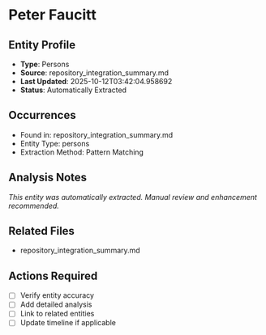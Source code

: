 # Peter Faucitt

## Entity Profile
- **Type**: Persons
- **Source**: repository_integration_summary.md
- **Last Updated**: 2025-10-12T03:42:04.958692
- **Status**: Automatically Extracted

## Occurrences
- Found in: repository_integration_summary.md
- Entity Type: persons
- Extraction Method: Pattern Matching

## Analysis Notes
*This entity was automatically extracted. Manual review and enhancement recommended.*

## Related Files
- repository_integration_summary.md

## Actions Required
- [ ] Verify entity accuracy
- [ ] Add detailed analysis
- [ ] Link to related entities
- [ ] Update timeline if applicable
